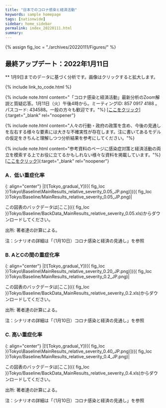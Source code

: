 ```yaml
---
title: "日本でのコロナ感染と経済活動"
keywords: sample homepage
tags: [nationwide]
sidebar: home_sidebar
permalink: index_20220111.html
summary:
---
```


{% assign fig_loc = "./archives/20220111/Figures/" %}

## 最終アップデート：2022年1月11日
** 1月9日までのデータに基づく分析です。画像はクリックすると拡大します。

{% include link_to_code.html %}

{% include note.html content="「コロナ感染と経済活動」最新分析のZoom解説と質疑応答。1月11日（火）午後4時から。ミーティングID: 857 0917 4188 。パスコード: 434588。一般の方々も歓迎です。"%}
[[ここをクリック]](https://u-tokyo-ac-jp.zoom.us/j/85709174188?pwd=cm5pTjJ0ZU9nelpWUkU3N2tyOGZLZz09){:target="_blank" rel="noopener"}

{% include note.html content="人々の行動・政府の政策を含め、今後の見通しを左右する様々な要素には大きな不確実性が存在します。注に書いてあるモデルの仮定をきちんと理解しつつ分析結果を参考にしてください。"%}

{% include note.html content="参考資料のページに感染症対策と経済活動の両立を模索する上でお役に立てるかもしれない様々な資料を掲載しています。"%}
[[ここをクリック]](https://covid19outputjapan.github.io/JP/resources.html){:target="_blank" rel="noopener"}



### A．低い重症化率

{: align="center"}
|[![Tokyo_gradual_Y]({{ fig_loc }}Tokyo\Baseline\MainResults_relative_severity_0.05_JP.png)]({{ fig_loc }}Tokyo/Baseline/MainResults_relative_severity_0.05_JP.png)|

この図表のバックデータは[ここ]({{ fig_loc }}Tokyo/Baseline/BackData_MainResults_relative_severity_0.05.xls)からダウンロードしてください。

出所: 著者達の計算による。<br>

注：シナリオの詳細は「（1月10日）コロナ感染と経済の見通し」を参照

### B.  AとCの間の重症化率

{: align="center"}
|[![Tokyo_gradual_Y]({{ fig_loc }}Tokyo\Baseline\MainResults_relative_severity_0.20_JP.png)]({{ fig_loc }}Tokyo/Baseline/MainResults_relative_severity_0.2_JP.png)|

この図表のバックデータは[ここ]({{ fig_loc }}Tokyo/Baseline/BackData_MainResults_relative_severity_0.2.xls)からダウンロードしてください。

出所: 著者達の計算による。<br>

注：シナリオの詳細は「（1月10日）コロナ感染と経済の見通し」を参照

### C. 高い重症化率

{: align="center"}
|[![Tokyo_gradual_Y]({{ fig_loc }}Tokyo\Baseline\MainResults_relative_severity_0.40_JP.png)]({{ fig_loc }}Tokyo/Baseline/MainResults_relative_severity_0.4_JP.png)|

この図表のバックデータは[ここ]({{ fig_loc }}Tokyo/Baseline/BackData_MainResults_relative_severity_0.4.xls)からダウンロードしてください。

出所: 著者達の計算による。<br>

注：シナリオの詳細は「（1月10日）コロナ感染と経済の見通し」を参照











